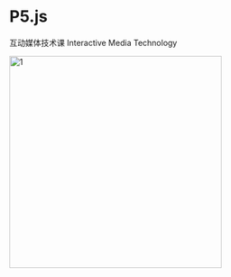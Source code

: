 # P5.js

互动媒体技术课  Interactive Media Technology   


<img width="376" alt="1" src="https://github.com/user-attachments/assets/739137c7-d93f-4592-adbd-f287c497fced">
